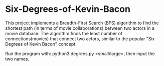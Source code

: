 # Six-Degrees-of-Kevin-Bacon

This project implements a Breadth-First Search (BFS) algorithm to find the shortest path (in terms of movie collaborations) between two actors in a movie database. 
The algorithm finds the least number of connections(movies) that connect two actors, similar to the popular "Six Degrees of Kevin Bacon" concept.

Run the program with: 
  python3 degrees.py <small/large>, then input the two names.
